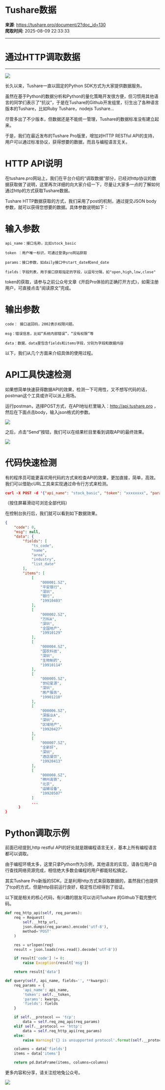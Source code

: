 # Tushare数据

**来源**: https://tushare.pro/document/2?doc_id=130  
**爬取时间**: 2025-08-09 22:33:33

---

# 通过HTTP调取数据

---

![](https://tushare.pro/files/img/h.png)

长久以来，Tushare一直以固定的Python SDK方式为大家提供数据服务。

虽然在基于Python的数据分析和Python的量化策略开发很方便，但习惯用其他语言的同学们表示了“抗议”，于是在Tushare的Github开发组里，衍生出了各种语言版本的Tushare，比如Ruby Tushare，nodejs Tushare...

尽管多出了不少版本，但数据还是不能统一管理，Tushare的数据标准没有建立起来。

于是，我们在最近发布的Tushare Pro版里，增加对HTTP RESTful API的支持，用户可以通过标准协议，获得想要的数据，而且与编程语言无关。

# HTTP API说明

在tushare.pro网站上，我们在平台介绍的“调取数据”部分，已经对http协议的数据获取做了说明，这里再次详细的向大家介绍一下，尽量让大家多一点的了解如何通过http的方式获取Tushare数据。

Tushare HTTP数据获取的方式，我们采用了post的机制，通过提交JSON body参数，就可以获得您想要的数据。具体参数说明如下：

# 输入参数

```
api_name：接口名称，比如stock_basic

token ：用户唯一标识，可通过登录pro网站获取

params：接口参数，如daily接口中start_date和end_date

fields：字段列表，用于接口获取指定的字段，以逗号分隔，如"open,high,low,close"
```

token的获取，请参与之前公众号文章《开启Pro体验的正确打开方式》，如需注册用户，可直接点击“阅读原文”完成。

# 输出参数

```
code： 接口返回码，2002表示权限问题。

msg：错误信息，比如“系统内部错误”，“没有权限”等

data：数据，data里包含fields和items字段，分别为字段和数据内容
```

以下，我们从几个方面来介绍具体的使用过程。

# API工具快速检测

如果想简单快速获得数据API的效果，检测一下可用性，又不想写代码的话，postman这个工具或许可以派上用场。

运行postman，选择POST方式，在API地址栏里输入：<http://api.tushare.pro> ，然后在下面点击body，输入json格式的参数。

![](https://tushare.pro/files/img/11.png)

之后，点击“Send”按钮，我们可以在结果栏目里看到调取API的最终效果。

![](https://tushare.pro/files/img/12.png)

# 代码快速检测

有的程序员可能更喜欢用代码的方式来检查API的效果，更加直接，简单，高效。我们可以借助cURL工具来实现通过命令行方式来检测。

```json
curl -X POST -d '{"api_name": "stock_basic", "token": "xxxxxxxx", "params": {"list_stauts":"L"}, "fields": "ts_code,name,area,industry,list_date"}' http://api.tushare.pro
```

（按住屏幕滑动可浏览全部代码）

在控制台执行后，我们就可以看到如下数据效果。

```json
{
    "code": 0,
    "msg": null,
    "data": {
        "fields": [
            "ts_code",
            "name",
            "area",
            "industry",
            "list_date"
        ],
        "items": [
            [
                "000001.SZ",
                "平安银行",
                "深圳",
                "银行",
                "19910403"
            ],
            [
                "000002.SZ",
                "万科A",
                "深圳",
                "全国地产",
                "19910129"
            ],
            [
                "000004.SZ",
                "国农科技",
                "深圳",
                "生物制药",
                "19910114"
            ],
            [
                "000005.SZ",
                "世纪星源",
                "深圳",
                "房产服务",
                "19901210"
            ],
            [
                "000006.SZ",
                "深振业A",
                "深圳",
                "区域地产",
                "19920427"
            ],
            [
                "000007.SZ",
                "全新好",
                "深圳",
                "酒店餐饮",
                "19920413"
            ],
            [
                "000008.SZ",
                "神州高铁",
                "北京",
                "运输设备",
                "19920507"
            ]
            ...
      }
}
```

# Python调取示例

前面已经提到,http restful API的好处就是跟编程语言无关，基本上所有编程语言都可以调取。

由于编程环境太多，这里只拿Python作为示例，其他语言的实现，请各位用户自行查找网络资源完成，相信绝大多数会编程的用户都能轻松搞定。

其实Tushare Pro新版的SDK，正是利用http方式来获取数据的，虽然我们也提供了tcp的方式，但是http目前运行良好，稳定性已经得到了验证。

以下就是相关的核心代码，有兴趣的朋友可以访问Tushare 的Github下载完整代码。

```python
def req_http_api(self, req_params):
    req = Request(
        self.__http_url,
        json.dumps(req_params).encode('utf-8'),
        method='POST'
    )

    res = urlopen(req)
    result = json.loads(res.read().decode('utf-8'))

    if result['code'] != 0:
        raise Exception(result['msg'])

    return result['data']

def query(self, api_name, fields='', **kwargs):
    req_params = {
        'api_name': api_name,
        'token': self.__token,
        'params': kwargs,
        'fields': fields
    }

    if self.__protocol == 'tcp':
        data = self.req_zmq_api(req_params)
    elif self.__protocol == 'http':
        data = self.req_http_api(req_params)
    else:
        raise Warning('{} is unsupported protocol'.format(self.__protocol))

    columns = data['fields']
    items = data['items']

    return pd.DataFrame(items, columns=columns)
```

更多内容和分享，请关注挖地兔公众号。

![](https://tushare.pro/files/img/wechat_ts.png)
